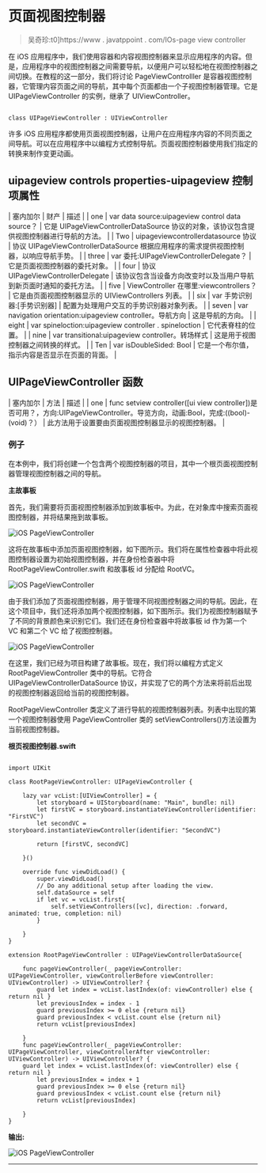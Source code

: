 # 页面视图控制器

> 吴奇珍:t0]https://www . javatppoint . com/IOs-page view controller

在 iOS 应用程序中，我们使用容器和内容视图控制器来显示应用程序的内容。但是，应用程序中的视图控制器之间需要导航，以便用户可以轻松地在视图控制器之间切换。在教程的这一部分，我们将讨论 PageViewControlller 是容器视图控制器，它管理内容页面之间的导航，其中每个页面都由一个子视图控制器管理。它是 UIPageViewController 的实例，继承了 UIViewController。

```

class UIPageViewController : UIViewController

```

许多 iOS 应用程序都使用页面视图控制器，让用户在应用程序内容的不同页面之间导航。可以在应用程序中以编程方式控制导航。页面视图控制器使用我们指定的转换来制作变更动画。

## uipageview controls properties-uipageview 控制项属性

| 塞内加尔 | 财产 | 描述 |
| one | var data source:uipageview control data source？ | 它是 UIPageViewControllerDataSource 协议的对象，该协议包含提供视图控制器进行导航的方法。 |
| Two | uipageviewcontrollerdatasource 协议 | 协议 UIPageViewControllerDataSource 根据应用程序的需求提供视图控制器，以响应导航手势。 |
| three | var 委托:UIPageViewControllerDelegate？ | 它是页面视图控制器的委托对象。 |
| four | 协议 UIPageViewControllerDelegate | 该协议包含当设备方向改变时以及当用户导航到新页面时通知的委托方法。 |
| five | ViewController 在哪里:viewcontrollers？ | 它是由页面视图控制器显示的 UIViewControllers 列表。 |
| six | var 手势识别器:[手势识别器] | 配置为处理用户交互的手势识别器对象列表。 |
| seven | var navigation orientation:uipageview controller。导航方向 | 这是导航的方向。 |
| eight | var spineloction:uipageview controller . spineloction | 它代表脊柱的位置。 |
| nine | var transitional:uipageview controller。转场样式 | 这是用于视图控制器之间转换的样式。 |
| Ten | var isDoubleSided: Bool | 它是一个布尔值，指示内容是否显示在页面的背面。 |

## UIPageViewController 函数

| 塞内加尔 | 方法 | 描述 |
| one | func setview controller([ui view controller])是否可用？，方向:UIPageViewController。导览方向，动画:Bool，完成:((bool)-(void)？） | 此方法用于设置要由页面视图控制器显示的视图控制器。 |

### 例子

在本例中，我们将创建一个包含两个视图控制器的项目，其中一个根页面视图控制器管理视图控制器之间的导航。

**主故事板**

首先，我们需要将页面视图控制器添加到故事板中。为此，在对象库中搜索页面视图控制器，并将结果拖到故事板。

![iOS PageViewController](img/df73bdb32eeca8f8ab7dc536b67a91e2.png)

这将在故事板中添加页面视图控制器，如下图所示。我们将在属性检查器中将此视图控制器设置为初始视图控制器，并在身份检查器中将 RootPageViewController.swift 和故事板 id 分配给 RootVC。

![iOS PageViewController](img/8e7459fbd4cb0587ec741afb091425be.png)

由于我们添加了页面视图控制器，用于管理不同视图控制器之间的导航。因此，在这个项目中，我们还将添加两个视图控制器，如下图所示。我们为视图控制器赋予了不同的背景颜色来识别它们。我们还在身份检查器中将故事板 id 作为第一个 VC 和第二个 VC 给了视图控制器。

![iOS PageViewController](img/51fb469ccb89bb0bfc509b0f6683059e.png)

在这里，我们已经为项目构建了故事板。现在，我们将以编程方式定义 RootPageViewController 类中的导航。它符合 UIPageViewControllerDataSource 协议，并实现了它的两个方法来将前后出现的视图控制器返回给当前的视图控制器。

RootPageViewController 类定义了进行导航的视图控制器列表。列表中出现的第一个视图控制器使用 PageViewController 类的 setViewControllers()方法设置为当前视图控制器。

**根页视图控制器.swift**

```

import UIKit

class RootPageViewController: UIPageViewController {

    lazy var vcList:[UIViewController] = {
        let storyboard = UIStoryboard(name: "Main", bundle: nil)
        let firstVC = storyboard.instantiateViewController(identifier: "FirstVC")
        let secondVC = storyboard.instantiateViewController(identifier: "SecondVC")

        return [firstVC, secondVC]

    }()

    override func viewDidLoad() {
        super.viewDidLoad()
        // Do any additional setup after loading the view.
        self.dataSource = self
        if let vc = vcList.first{
            self.setViewControllers([vc], direction: .forward, animated: true, completion: nil)
        }

    }
}

extension RootPageViewController : UIPageViewControllerDataSource{

    func pageViewController(_ pageViewController: UIPageViewController, viewControllerBefore viewController: UIViewController) -> UIViewController? {
        guard let index = vcList.lastIndex(of: viewController) else { return nil }
        let previousIndex = index - 1
        guard previousIndex >= 0 else {return nil}
        guard previousIndex < vcList.count else {return nil}
        return vcList[previousIndex]

    }
    func pageViewController(_ pageViewController: UIPageViewController, viewControllerAfter viewController: UIViewController) -> UIViewController? {
    guard let index = vcList.lastIndex(of: viewController) else { return nil }
        let previousIndex = index + 1
        guard previousIndex >= 0 else {return nil}
        guard previousIndex < vcList.count else {return nil}
        return vcList[previousIndex]

    }
}

```

**输出:**

![iOS PageViewController](img/3fedf1168a2d7214758ecbbdb4afd817.png)

* * *